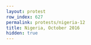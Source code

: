 ```yaml
---
layout: protest
row_index: 627
permalink: protests/nigeria-12
title: Nigeria, October 2016
hidden: true
---
```

